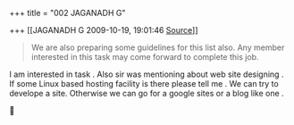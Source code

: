 +++
title = "002 JAGANADH G"

+++
[[JAGANADH G	2009-10-19, 19:01:46 [Source](https://groups.google.com/g/bvparishat/c/FCdSzjw4YP0)]]



>   
> We are also preparing some guidelines for this list also. Any member  
> interested in this task may come forward to complete this job.  

  

I am interested in task . Also sir was mentioning about web site designing . If some Linux based hosting facility is there please tell me . We can try to develope a site. Otherwise we can go for a google sites or a blog like one .  



